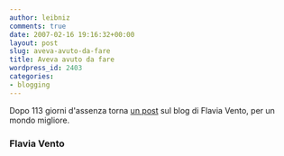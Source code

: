 ```yaml
---
author: leibniz
comments: true
date: 2007-02-16 19:16:32+00:00
layout: post
slug: aveva-avuto-da-fare
title: Aveva avuto da fare
wordpress_id: 2403
categories:
- blogging
---
```


Dopo 113 giorni d'assenza torna [un post](http://flaviavento.leonardo.it/blog/sono_tornata_11.html) sul blog di Flavia Vento, per un mondo migliore.

### Flavia Vento

